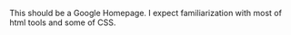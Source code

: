 This should be a Google Homepage.
I expect familiarization with most of html tools and some of CSS.
